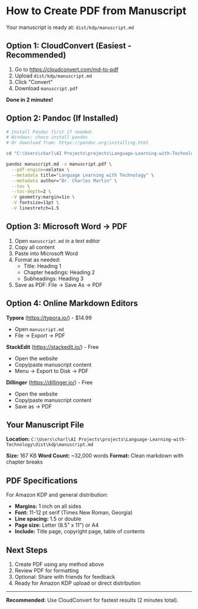 # How to Create PDF from Manuscript

Your manuscript is ready at: `dist/kdp/manuscript.md`

## Option 1: CloudConvert (Easiest - Recommended)

1. Go to https://cloudconvert.com/md-to-pdf
2. Upload `dist/kdp/manuscript.md`
3. Click "Convert"
4. Download `manuscript.pdf`

**Done in 2 minutes!**

## Option 2: Pandoc (If Installed)

```bash
# Install Pandoc first if needed:
# Windows: choco install pandoc
# Or download from: https://pandoc.org/installing.html

cd "C:\Users\charl\AI Projects\projects\Language-Learning-with-Technology\dist\kdp"

pandoc manuscript.md -o manuscript.pdf \
  --pdf-engine=xelatex \
  --metadata title="Language Learning with Technology" \
  --metadata author="Dr. Charles Martin" \
  --toc \
  --toc-depth=2 \
  -V geometry:margin=1in \
  -V fontsize=11pt \
  -V linestretch=1.5
```

## Option 3: Microsoft Word → PDF

1. Open `manuscript.md` in a text editor
2. Copy all content
3. Paste into Microsoft Word
4. Format as needed:
   - Title: Heading 1
   - Chapter headings: Heading 2
   - Subheadings: Heading 3
5. Save as PDF: File → Save As → PDF

## Option 4: Online Markdown Editors

**Typora** (https://typora.io/) - $14.99
- Open `manuscript.md`
- File → Export → PDF

**StackEdit** (https://stackedit.io/) - Free
- Open the website
- Copy/paste manuscript content
- Menu → Export to Disk → PDF

**Dillinger** (https://dillinger.io/) - Free
- Open the website
- Copy/paste manuscript content
- Save as → PDF

## Your Manuscript File

**Location:** `C:\Users\charl\AI Projects\projects\Language-Learning-with-Technology\dist\kdp\manuscript.md`

**Size:** 167 KB
**Word Count:** ~32,000 words
**Format:** Clean markdown with chapter breaks

## PDF Specifications

For Amazon KDP and general distribution:
- **Margins:** 1 inch on all sides
- **Font:** 11-12 pt serif (Times New Roman, Georgia)
- **Line spacing:** 1.5 or double
- **Page size:** Letter (8.5" x 11") or A4
- **Include:** Title page, copyright page, table of contents

## Next Steps

1. Create PDF using any method above
2. Review PDF for formatting
3. Optional: Share with friends for feedback
4. Ready for Amazon KDP upload or direct distribution

---

**Recommended:** Use CloudConvert for fastest results (2 minutes total).
